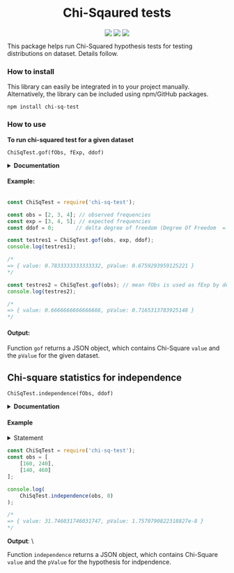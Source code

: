 
<h1 align="center">
Chi-Sqaured tests
</h1>

<p align="center">

<img src="https://img.shields.io/npm/dm/chi-sq-test?style=flat-square" align="center">

<img src="https://img.shields.io/npm/v/chi-sq-test.svg?style=for-the-badge" align="center">

<img src="https://img.shields.io/github/license/neeraj3029/chi-sq-test?logoColor=yellow&style=flat-square" align="center">

</p>


This package helps run Chi-Squared hypothesis tests for testing distributions on dataset. Details follow.

### How to install

This library can easily be integrated in to your project manually. Alternatively, the library can be included using npm/GitHub packages.

```console
npm install chi-sq-test
```

### How to use

**To run chi-squared test for a given dataset**


```console
ChiSqTest.gof(fObs, fExp, ddof)
```
<details>
    <summary><b>Documentation</b></summary>
    <ul>
        <li><code>fObs</code>: [Array] Array of observed frequencies for each category
        <br /> 
            &nbsp; &nbsp; &nbsp; <i><b>Default:</b> No default value, essential arg</i>
        </li>
        <li><code>fExp</code>: [Array] Array of expected frequencies in each category
        <br /> 
            &nbsp; &nbsp; &nbsp; <i><b>Default:</b> By default all categories are assumed to be equally likely. Expected frequency of each &nbsp;category would be the mean of observed frequencies.</i>
        </li>
        <li><code>ddof</code>: [number] delta degrees of freedom. <br />
        &nbsp; &nbsp; &nbsp; Effective degrees of freedom = <code>k - 1 - ddof</code>, where k is the number of observed frequencies.
            <br /> 
            &nbsp; &nbsp; &nbsp; <i><b>Default</b> ddof: 0</i>
        </li>
    </ul>
    This is somewhat similar to SciPy.
</details>

#### Example:

```js

const ChiSqTest = require('chi-sq-test');

const obs = [2, 3, 4]; // observed frequencies 
const exp = [3, 4, 5]; // expected frequencies    
const ddof = 0;       // delta degree of freedom (Degree Of Freedom  = 3-1 = 2)

const testres1 = ChiSqTest.gof(obs, exp, ddof);
console.log(testres1);

/*
=> { value: 0.7833333333333332, pValue: 0.6759293959125221 }
*/

const testres2 = ChiSqTest.gof(obs); // mean fObs is used as fExp by default
console.log(testres2);

/*
=> { value: 0.6666666666666666, pValue: 0.7165313783925148 }
*/

```

#### Output:
Function ```gof``` returns a JSON object, which contains Chi-Square `value` and the `pValue` for the given dataset.


## Chi-square statistics for independence

```console
ChiSqTest.independence(fObs, ddof)
```


<details>
    <summary><b>Documentation</b></summary>
    <ul>
        <li><code>fObs</code>: [2D Array] 2D-Array of observed frequencies of interestcting categories T<sub>ij</sub> = (A<sub>i</sub> ∩ B<sub>j</sub>)
        <br /> 
            &nbsp; &nbsp; &nbsp; <i><b>Default:</b> No default value, essential arg</i>
        </li>
        <li><code>ddof</code>: [number] delta degrees of freedom. <br />
        &nbsp; &nbsp; &nbsp; Effective degrees of freedom = <code>(k - 1).(m - 1) - ddof</code>, where k and m are number of categories in sets A and B respectively.
            <br /> 
            &nbsp; &nbsp; &nbsp; <i><b>Default</b> ddof: 0</i>
        </li>
    </ul>
</details>

#### Example

<details>
<summary>Statement</summary>
We have an email-dataset which is divided in two ways. \
A = {with image, without images} \
B = {Spam, No Spam}

<table style="width:100%">
  <tr>
    <th>fObs(i,j)</th>
    <th>With Images</th>
    <th>Without Images</th>
  </tr>
  <tr>
    <td>Spam</td>
    <td>160</td>
    <td>240</td>
  </tr>
  <tr>
    <td>No Spam</td>
    <td>140</td>
    <td>460</td>
  </tr>
</table>
For the null hypothesis: \
 H<sub>0</sub>: Email spam and image attachment are independent. \
 H<sub>A</sub>: being spam and image attachment are dependent
</details>

```js
const ChiSqTest = require('chi-sq-test');
const obs = [
    [160, 240],
    [140, 460]
];

console.log(
    ChiSqTest.independence(obs, 0)
);

/*
=> { value: 31.746031746031747, pValue: 1.7570790822318827e-8 }
*/
```

**Output**: \

Function ```independence``` returns a JSON object, which contains Chi-Square `value` and the `pValue` for the hypothesis for indpendence.
